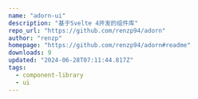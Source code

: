 ```yaml
---
name: "adorn-ui"
description: "基于Svelte 4开发的组件库"
repo_url: "https://github.com/renzp94/adorn"
author: "renzp"
homepage: "https://github.com/renzp94/adorn#readme"
downloads: 9
updated: "2024-06-28T07:11:44.817Z"
tags: 
  - component-library
  - ui
---
```

